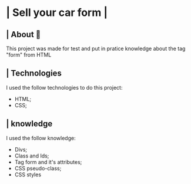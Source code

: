 # | Sell your car form |

##  | About 📖
This project was made for test and put in pratice knowledge about the tag "form" from HTML

## | Technologies
I used the follow technologies to do this project:
- HTML;
- CSS;

## | knowledge
I used the follow knowledge:
- Divs;
- Class and Ids;
- Tag form and it's attributes;
- CSS pseudo-class;
- CSS styles
